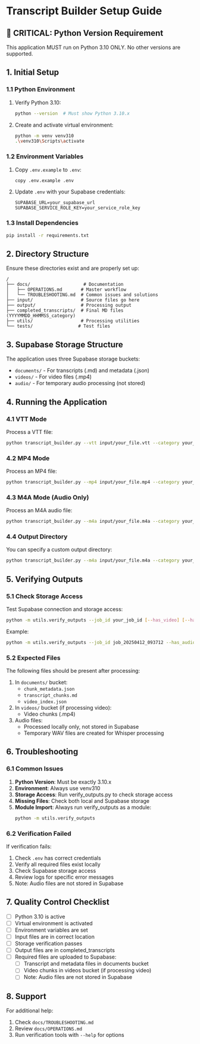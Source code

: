 # Transcript Builder Setup Guide

## 🚨 CRITICAL: Python Version Requirement
This application MUST run on Python 3.10 ONLY. No other versions are supported.

## 1. Initial Setup

### 1.1 Python Environment
1. Verify Python 3.10:
   ```bash
   python --version  # Must show Python 3.10.x
   ```
2. Create and activate virtual environment:
   ```bash
   python -m venv venv310
   .\venv310\Scripts\activate
   ```

### 1.2 Environment Variables
1. Copy `.env.example` to `.env`:
   ```bash
   copy .env.example .env
   ```
2. Update `.env` with your Supabase credentials:
   ```
   SUPABASE_URL=your_supabase_url
   SUPABASE_SERVICE_ROLE_KEY=your_service_role_key
   ```

### 1.3 Install Dependencies
```bash
pip install -r requirements.txt
```

## 2. Directory Structure
Ensure these directories exist and are properly set up:
```
/
├── docs/                    # Documentation
│   ├── OPERATIONS.md       # Master workflow
│   └── TROUBLESHOOTING.md  # Common issues and solutions
├── input/                  # Source files go here
├── output/                 # Processing output
├── completed_transcripts/  # Final MD files (YYYYMMDD_HHMMSS_category)
├── utils/                  # Processing utilities
└── tests/                 # Test files
```

## 3. Supabase Storage Structure
The application uses three Supabase storage buckets:
- `documents/` - For transcripts (.md) and metadata (.json)
- `videos/` - For video files (.mp4)
- `audio/` - For temporary audio processing (not stored)

## 4. Running the Application

### 4.1 VTT Mode
Process a VTT file:
```bash
python transcript_builder.py --vtt input/your_file.vtt --category your_category
```

### 4.2 MP4 Mode
Process an MP4 file:
```bash
python transcript_builder.py --mp4 input/your_file.mp4 --category your_category
```

### 4.3 M4A Mode (Audio Only)
Process an M4A audio file:
```bash
python transcript_builder.py --m4a input/your_file.m4a --category your_category
```

### 4.4 Output Directory
You can specify a custom output directory:
```bash
python transcript_builder.py --m4a input/your_file.m4a --category your_category --output custom_output
```

## 5. Verifying Outputs

### 5.1 Check Storage Access
Test Supabase connection and storage access:
```bash
python -m utils.verify_outputs --job_id your_job_id [--has_video] [--has_audio]
```

Example:
```bash
python -m utils.verify_outputs --job_id job_20250412_093712 --has_audio
```

### 5.2 Expected Files
The following files should be present after processing:
1. In `documents/` bucket:
   - `chunk_metadata.json`
   - `transcript_chunks.md`
   - `video_index.json`
2. In `videos/` bucket (if processing video):
   - Video chunks (.mp4)
3. Audio files:
   - Processed locally only, not stored in Supabase
   - Temporary WAV files are created for Whisper processing

## 6. Troubleshooting

### 6.1 Common Issues
1. **Python Version**: Must be exactly 3.10.x
2. **Environment**: Always use venv310
3. **Storage Access**: Run verify_outputs.py to check storage access
4. **Missing Files**: Check both local and Supabase storage
5. **Module Import**: Always run verify_outputs as a module:
   ```bash
   python -m utils.verify_outputs
   ```

### 6.2 Verification Failed
If verification fails:
1. Check `.env` has correct credentials
2. Verify all required files exist locally
3. Check Supabase storage access
4. Review logs for specific error messages
5. Note: Audio files are not stored in Supabase

## 7. Quality Control Checklist
- [ ] Python 3.10 is active
- [ ] Virtual environment is activated
- [ ] Environment variables are set
- [ ] Input files are in correct location
- [ ] Storage verification passes
- [ ] Output files are in completed_transcripts
- [ ] Required files are uploaded to Supabase:
  - [ ] Transcript and metadata files in documents bucket
  - [ ] Video chunks in videos bucket (if processing video)
  - [ ] Note: Audio files are not stored in Supabase

## 8. Support
For additional help:
1. Check `docs/TROUBLESHOOTING.md`
2. Review `docs/OPERATIONS.md`
3. Run verification tools with `--help` for options
